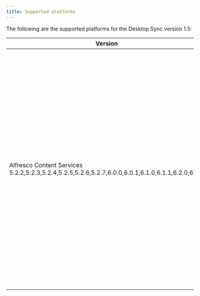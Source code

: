 ```yaml
---
title: Supported platforms
---
```


The following are the supported platforms for the Desktop Sync version 1.5:

| Version | Notes |
| ------- | ----- |
| Alfresco Content Services 5.2.2,5.2.3,5.2.4,5.2.5,5.2.6,5.2.7,6.0.0,6.0.1,6.1.0,6.1.1,6.2.0,6.2.1 | Alfresco Desktop Sync will replicate content on local desktops for users with the appropriate access. If replication outside the repository is not allowed by your content policy you should not deploy Alfresco Desktop Sync. These versions of Alfresco Desktop Sync do not support Smart Folders. |
